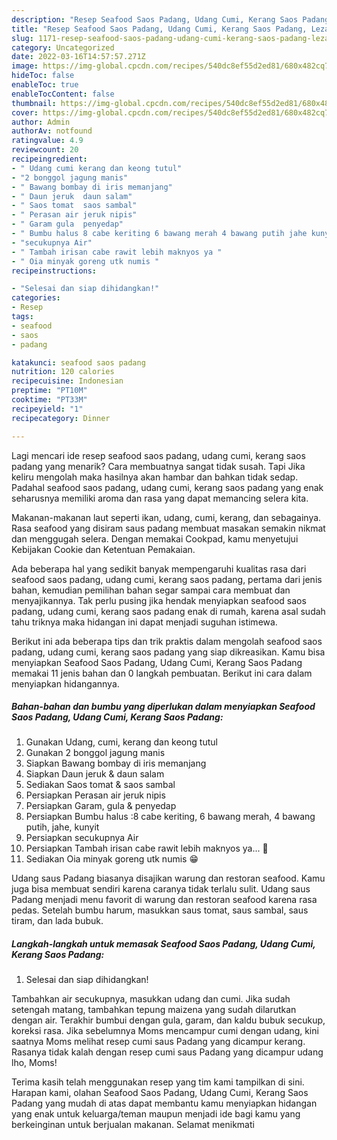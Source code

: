 ```yaml
---
description: "Resep Seafood Saos Padang, Udang Cumi, Kerang Saos Padang, Lezat Sekali"
title: "Resep Seafood Saos Padang, Udang Cumi, Kerang Saos Padang, Lezat Sekali"
slug: 1171-resep-seafood-saos-padang-udang-cumi-kerang-saos-padang-lezat-sekali
category: Uncategorized
date: 2022-03-16T14:57:57.271Z
image: https://img-global.cpcdn.com/recipes/540dc8ef55d2ed81/680x482cq70/seafood-saos-padang-udang-cumi-kerang-saos-padang-foto-resep-utama.jpg
hideToc: false
enableToc: true
enableTocContent: false
thumbnail: https://img-global.cpcdn.com/recipes/540dc8ef55d2ed81/680x482cq70/seafood-saos-padang-udang-cumi-kerang-saos-padang-foto-resep-utama.jpg
cover: https://img-global.cpcdn.com/recipes/540dc8ef55d2ed81/680x482cq70/seafood-saos-padang-udang-cumi-kerang-saos-padang-foto-resep-utama.jpg
author: Admin
authorAv: notfound
ratingvalue: 4.9
reviewcount: 20
recipeingredient:
- " Udang cumi kerang dan keong tutul"
- "2 bonggol jagung manis"
- " Bawang bombay di iris memanjang"
- " Daun jeruk  daun salam"
- " Saos tomat  saos sambal"
- " Perasan air jeruk nipis"
- " Garam gula  penyedap"
- " Bumbu halus 8 cabe keriting 6 bawang merah 4 bawang putih jahe kunyit"
- "secukupnya Air"
- " Tambah irisan cabe rawit lebih maknyos ya "
- " Oia minyak goreng utk numis "
recipeinstructions:

- "Selesai dan siap dihidangkan!"
categories:
- Resep
tags:
- seafood
- saos
- padang

katakunci: seafood saos padang 
nutrition: 120 calories
recipecuisine: Indonesian
preptime: "PT10M"
cooktime: "PT33M"
recipeyield: "1"
recipecategory: Dinner

---
```



Lagi mencari ide resep seafood saos padang, udang cumi, kerang saos padang yang menarik? Cara membuatnya sangat tidak susah. Tapi Jika keliru mengolah maka hasilnya akan hambar dan bahkan tidak sedap. Padahal seafood saos padang, udang cumi, kerang saos padang yang enak seharusnya memiliki aroma dan rasa yang dapat memancing selera kita.


Makanan-makanan laut seperti ikan, udang, cumi, kerang, dan sebagainya. Rasa seafood yang disiram saus padang membuat masakan semakin nikmat dan menggugah selera. Dengan memakai Cookpad, kamu menyetujui Kebijakan Cookie dan Ketentuan Pemakaian.

Ada beberapa hal yang sedikit banyak mempengaruhi kualitas rasa dari seafood saos padang, udang cumi, kerang saos padang, pertama dari jenis bahan, kemudian pemilihan bahan segar sampai cara membuat dan menyajikannya. Tak perlu pusing jika hendak menyiapkan seafood saos padang, udang cumi, kerang saos padang enak di rumah, karena asal sudah tahu triknya maka hidangan ini dapat menjadi suguhan istimewa.


Berikut ini ada beberapa tips dan trik praktis dalam mengolah seafood saos padang, udang cumi, kerang saos padang yang siap dikreasikan. Kamu bisa menyiapkan Seafood Saos Padang, Udang Cumi, Kerang Saos Padang memakai 11 jenis bahan dan 0 langkah pembuatan. Berikut ini cara dalam menyiapkan hidangannya.

<!--inarticleads1-->

##### Bahan-bahan dan bumbu yang diperlukan dalam menyiapkan Seafood Saos Padang, Udang Cumi, Kerang Saos Padang:

1. Gunakan  Udang, cumi, kerang dan keong tutul
1. Gunakan 2 bonggol jagung manis
1. Siapkan  Bawang bombay di iris memanjang
1. Siapkan  Daun jeruk &amp; daun salam
1. Sediakan  Saos tomat &amp; saos sambal
1. Persiapkan  Perasan air jeruk nipis
1. Persiapkan  Garam, gula &amp; penyedap
1. Persiapkan  Bumbu halus :8 cabe keriting, 6 bawang merah, 4 bawang putih, jahe, kunyit
1. Persiapkan secukupnya Air
1. Persiapkan  Tambah irisan cabe rawit lebih maknyos ya... 🤭
1. Sediakan  Oia minyak goreng utk numis 😁


Udang saus Padang biasanya disajikan warung dan restoran seafood. Kamu juga bisa membuat sendiri karena caranya tidak terlalu sulit. Udang saus Padang menjadi menu favorit di warung dan restoran seafood karena rasa pedas. Setelah bumbu harum, masukkan saus tomat, saus sambal, saus tiram, dan lada bubuk. 

<!--inarticleads2-->

##### Langkah-langkah untuk memasak Seafood Saos Padang, Udang Cumi, Kerang Saos Padang:


1. Selesai dan siap dihidangkan!

Tambahkan air secukupnya, masukkan udang dan cumi. Jika sudah setengah matang, tambahkan tepung maizena yang sudah dilarutkan dengan air. Terakhir bumbui dengan gula, garam, dan kaldu bubuk secukup, koreksi rasa. Jika sebelumnya Moms mencampur cumi dengan udang, kini saatnya Moms melihat resep cumi saus Padang yang dicampur kerang. Rasanya tidak kalah dengan resep cumi saus Padang yang dicampur udang lho, Moms! 

Terima kasih telah menggunakan resep yang tim kami tampilkan di sini. Harapan kami, olahan Seafood Saos Padang, Udang Cumi, Kerang Saos Padang yang mudah di atas dapat membantu kamu menyiapkan hidangan yang enak untuk keluarga/teman maupun menjadi ide bagi kamu yang berkeinginan untuk berjualan makanan. Selamat menikmati
